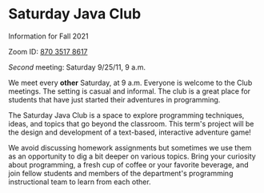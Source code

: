 
# Saturday Java Club

Information for Fall 2021



Zoom ID: [870 3517 8617]( https://luc.zoom.us/j/87035178617)

*Second* meeting: Saturday 9/25/11, 9 a.m.



We meet every **other** Saturday, at 9 a.m.
Everyone is welcome to the Club meetings.
The setting is casual and informal.
The club is a great place for students that have just
started their adventures in programming.

The Saturday Java Club is a space to explore programming techniques, ideas,
and topics that go beyond the classroom. This term's project will be the design and development of a text-based, interactive adventure game!

We avoid discussing homework assignments but sometimes we use them as an opportunity to dig a bit deeper on various topics.  Bring your curiosity about programming, a fresh cup of coffee or your favorite beverage, and join fellow students and members of the department's programming instructional team to learn from each other.

